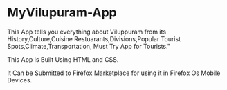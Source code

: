 # MyVilupuram-App

This App tells you everything about Viluppuram from its History,Culture,Cuisine Restuarants,Divisions,Popular Tourist Spots,Climate,Transportation, Must Try App for Tourists." 

This App is Built Using HTML and CSS.  

It Can be Submitted to Firefox Marketplace for using it in Firefox Os Mobile Devices.
